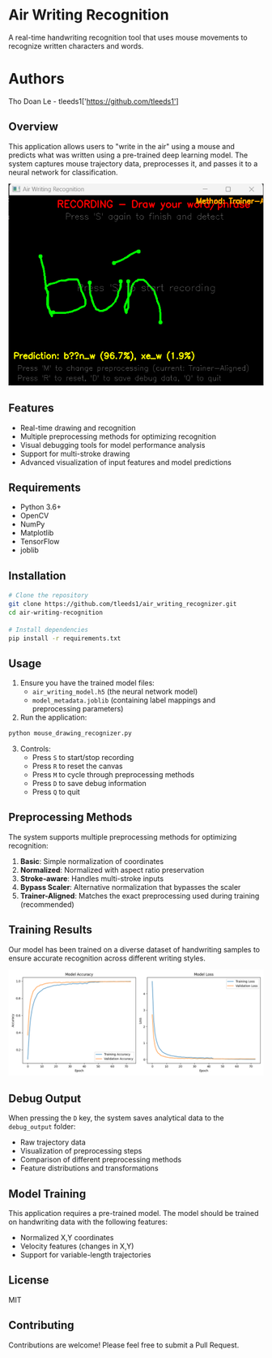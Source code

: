 # Air Writing Recognition
A real-time handwriting recognition tool that uses mouse movements to recognize written characters and words.

# Authors
Tho Doan Le - tleeds1['https://github.com/tleeds1']

## Overview
This application allows users to "write in the air" using a mouse and predicts what was written using a pre-trained deep learning model. The system captures mouse trajectory data, preprocesses it, and passes it to a neural network for classification.

![Test Example](test.png)

## Features
- Real-time drawing and recognition
- Multiple preprocessing methods for optimizing recognition
- Visual debugging tools for model performance analysis
- Support for multi-stroke drawing
- Advanced visualization of input features and model predictions

## Requirements
- Python 3.6+
- OpenCV
- NumPy
- Matplotlib
- TensorFlow
- joblib

## Installation 
```bash
# Clone the repository
git clone https://github.com/tleeds1/air_writing_recognizer.git
cd air-writing-recognition

# Install dependencies
pip install -r requirements.txt
```

## Usage
1. Ensure you have the trained model files:
   - `air_writing_model.h5` (the neural network model)
   - `model_metadata.joblib` (containing label mappings and preprocessing parameters)
2. Run the application: 
```bash
python mouse_drawing_recognizer.py
```
3. Controls:
   - Press `S` to start/stop recording
   - Press `R` to reset the canvas
   - Press `M` to cycle through preprocessing methods
   - Press `D` to save debug information
   - Press `Q` to quit

## Preprocessing Methods
The system supports multiple preprocessing methods for optimizing recognition:
1. **Basic**: Simple normalization of coordinates
2. **Normalized**: Normalized with aspect ratio preservation
3. **Stroke-aware**: Handles multi-stroke inputs
4. **Bypass Scaler**: Alternative normalization that bypasses the scaler
5. **Trainer-Aligned**: Matches the exact preprocessing used during training (recommended)

## Training Results
Our model has been trained on a diverse dataset of handwriting samples to ensure accurate recognition across different writing styles.

![Training Results](training_history.png)

## Debug Output
When pressing the `D` key, the system saves analytical data to the `debug_output` folder:
- Raw trajectory data
- Visualization of preprocessing steps
- Comparison of different preprocessing methods
- Feature distributions and transformations

## Model Training
This application requires a pre-trained model. The model should be trained on handwriting data with the following features:
- Normalized X,Y coordinates
- Velocity features (changes in X,Y)
- Support for variable-length trajectories

## License
MIT

## Contributing
Contributions are welcome! Please feel free to submit a Pull Request.